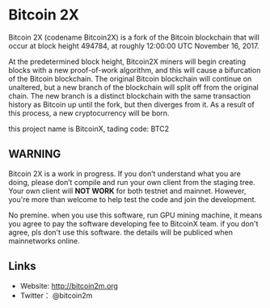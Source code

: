 # Bitcoin 2X

Bitcoin 2X (codename Bitcoin2X) is a fork of the Bitcoin blockchain that will occur at block height 494784, at roughly 12:00:00 UTC November 16, 2017.

At the predetermined block height, Bitcoin2X miners will begin creating blocks with a new proof-of-work algorithm, and this will cause a bifurcation of the Bitcoin blockchain. The original Bitcoin blockchain will continue on unaltered, but a new branch of the blockchain will split off from the original chain. The new branch is a distinct blockchain with the same transaction history as Bitcoin up until the fork, but then diverges from it. As a result of this process, a new cryptocurrency will be born.

 this project name is BitcoinX, tading code: BTC2

## WARNING
Bitcoin 2X is a work in progress. If you don’t understand what you are doing, please don’t compile and run your own client from the staging tree. Your own client will **NOT WORK** for both testnet and mainnet. However, you're more than welcome to help test the code and join the development.

No premine. when you use this software, run GPU mining machine, it means you agree to pay the software developing fee to BitcoinX team. if you don't agree, pls don't use this software.
the details will be publiced when mainnetworks online.

## Links

* Website: http://bitcoin2m.org
* Twitter： @bitcoin2m
